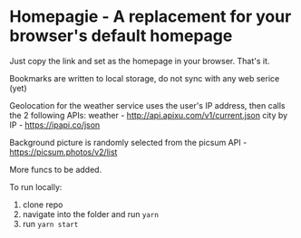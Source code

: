 # Homepagie - A replacement for your browser's default homepage

Just copy the link and set as the homepage in your browser. That's it.

Bookmarks are written to local storage, do not sync with any web serice (yet)

Geolocation for the weather service uses the user's IP address,
then calls the 2 following APIs:
weather - http://api.apixu.com/v1/current.json
city by IP - https://ipapi.co/json

Background picture is randomly selected from the picsum API - https://picsum.photos/v2/list

More funcs to be added.

To run locally: 
1. clone repo
2. navigate into the folder and run `yarn`
3. run `yarn start`
